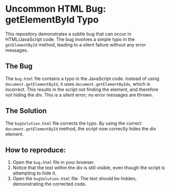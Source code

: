 # Uncommon HTML Bug: getElementById Typo

This repository demonstrates a subtle bug that can occur in HTML/JavaScript code. The bug involves a simple typo in the `getElementById` method, leading to a silent failure without any error messages.

## The Bug

The `bug.html` file contains a typo in the JavaScript code. Instead of using `document.getElementById`, it uses `document.getElementByIdx`, which is incorrect. This results in the script not finding the element, and therefore not hiding the div.  This is a silent error; no error messages are thrown.

## The Solution

The `bugSolution.html` file corrects the typo. By using the correct `document.getElementById` method, the script now correctly hides the div element.

## How to reproduce:
1. Open the `bug.html` file in your browser.
2. Notice that the text within the div is still visible, even though the script is attempting to hide it.
3. Open the `bugSolution.html` file. The text should be hidden, demonstrating the corrected code.
